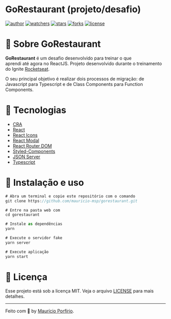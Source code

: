 # GoRestaurant (projeto/desafio)

[![author](https://img.shields.io/badge/author-mauricioporfirio-blue?style=flat-square)](https://github.com/mauricio-msp)
[![watchers](https://img.shields.io/github/watchers/mauricio-msp/gorestaurant?style=flat-square&color=blue)](https://github.com/mauricio-msp/gorestaurant/watchers)
[![stars](https://img.shields.io/github/stars/mauricio-msp/gorestaurant?style=flat-square&color=blue)](https://github.com/mauricio-msp/gorestaurant/stargazers)
[![forks](https://img.shields.io/github/forks/mauricio-msp/gorestaurant?style=flat-square&color=blue)](https://github.com/mauricio-msp/gorestaurant/network/members)
[![license](https://img.shields.io/badge/license-MIT-blue?style=flat-square)](LICENSE)

# :information_desk_person: Sobre GoRestaurant

**GoRestaurant** é um desafio desenvolvido para treinar o que aprendi até agora no ReactJS. Projeto desenvolvido durante o treinamento do Ignite [Rocketseat](https://www.rocketseat.com.br/).

O seu principal objetivo é realizar dois processos de migração: de Javascript para Typescript e de Class Components para Function Components.


# :rocket: Tecnologias

- [CRA](https://create-react-app.dev/)
- [React](https://pt-br.reactjs.org/)
- [React Icons](https://react-icons.github.io/react-icons/)
- [React Modal](https://reactcommunity.org/react-modal/)
- [React Router DOM](https://v5.reactrouter.com/web/guides/quick-start)
- [Styled-Components](https://styled-components.com/)
- [JSON Server](https://github.com/typicode/json-server)
- [Typescript](https://www.typescriptlang.org/)

# :wrench: Instalação e uso

```js
# Abra um terminal e copie este repositório com o comando
git clone https://github.com/mauricio-msp/gorestaurant.git

# Entre na pasta web com 
cd gorestaurant

# Instale as dependências
yarn

# Execute o servidor fake
yarn server

# Execute aplicação
yarn start
```

# :page_with_curl: Licença

Esse projeto está sob a licença MIT. Veja o arquivo [LICENSE](https://github.com/mauricio-msp/gorestaurant/blob/master/LICENSE) para mais detalhes.

---

Feito com :blue_heart: by [Maurício Porfírio](https://github.com/mauricio-msp).
